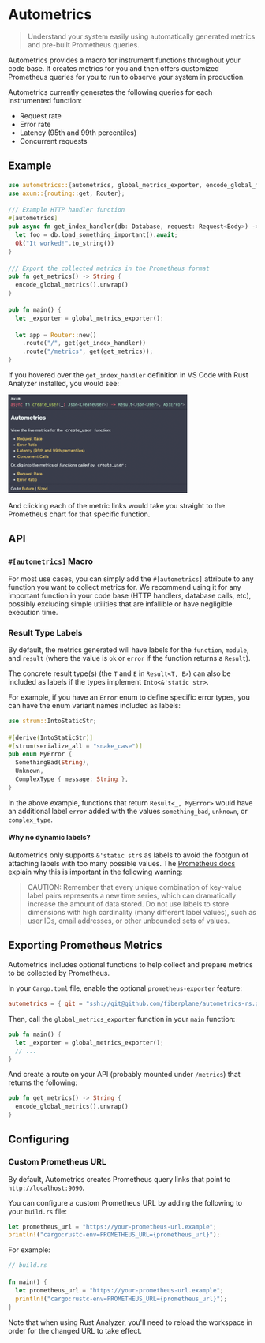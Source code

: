 # Autometrics
> Understand your system easily using automatically generated metrics and pre-built Prometheus queries.

Autometrics provides a macro for instrument functions throughout your code base.
It creates metrics for you and then offers customized Prometheus queries for you to run to observe your system in production.

Autometrics currently generates the following queries for each instrumented function:
- Request rate
- Error rate
- Latency (95th and 99th percentiles)
- Concurrent requests

## Example

```rust
use autometrics::{autometrics, global_metrics_exporter, encode_global_metrics};
use axum::{routing::get, Router};

/// Example HTTP handler function
#[autometrics]
pub async fn get_index_handler(db: Database, request: Request<Body>) -> Result<String, ()> {
  let foo = db.load_something_important().await;
  Ok("It worked!".to_string())
}

/// Export the collected metrics in the Prometheus format
pub fn get_metrics() -> String {
  encode_global_metrics().unwrap()
}

pub fn main() {
  let _exporter = global_metrics_exporter();

  let app = Router::new()
    .route("/", get(get_index_handler))
    .route("/metrics", get(get_metrics));
}
```

If you hovered over the `get_index_handler` definition in VS Code with Rust Analyzer installed, you would see:

<img src="./assets/vs-code-example.png" alt="VS Code Hover Example" height="200">

And clicking each of the metric links would take you straight to the Prometheus chart for that specific function.

## API

### `#[autometrics]` Macro

For most use cases, you can simply add the `#[autometrics]` attribute to any function you want to collect metrics for. We recommend using it for any important function in your code base (HTTP handlers, database calls, etc), possibly excluding simple utilities that are infallible or have negligible execution time.

### Result Type Labels

By default, the metrics generated will have labels for the `function`, `module`, and `result` (where the value is `ok` or `error` if the function returns a `Result`).

The concrete result type(s) (the `T` and `E` in `Result<T, E>`) can also be included as labels if the types implement `Into<&'static str>`.

For example, if you have an `Error` enum to define specific error types, you can have the enum variant names included as labels:
```rust
use strum::IntoStaticStr;

#[derive(IntoStaticStr)]
#[strum(serialize_all = "snake_case")]
pub enum MyError {
  SomethingBad(String),
  Unknown,
  ComplexType { message: String },
}
```
In the above example, functions that return `Result<_, MyError>` would have an additional label `error` added with the values `something_bad`, `unknown`, or `complex_type`.

#### Why no dynamic labels?

Autometrics only supports `&'static str`s as labels to avoid the footgun of attaching labels with too many possible values. The [Prometheus docs](https://prometheus.io/docs/practices/naming/#labels) explain why this is important in the following warning:

> CAUTION: Remember that every unique combination of key-value label pairs represents a new time series, which can dramatically increase the amount of data stored. Do not use labels to store dimensions with high cardinality (many different label values), such as user IDs, email addresses, or other unbounded sets of values.

## Exporting Prometheus Metrics

Autometrics includes optional functions to help collect and prepare metrics to be collected by Prometheus.

In your `Cargo.toml` file, enable the optional `prometheus-exporter` feature:

```toml
autometrics = { git = "ssh://git@github.com/fiberplane/autometrics-rs.git", branch = "main", features = ["prometheus-exporter"] }
```

Then, call the `global_metrics_exporter` function in your `main` function:
```rust
pub fn main() {
  let _exporter = global_metrics_exporter();
  // ...
}
```

And create a route on your API (probably mounted under `/metrics`) that returns the following:
```rust
pub fn get_metrics() -> String {
  encode_global_metrics().unwrap()
}
```

## Configuring

### Custom Prometheus URL
By default, Autometrics creates Prometheus query links that point to `http://localhost:9090`.

You can configure a custom Prometheus URL by adding the following to your `build.rs` file:

```rust
let prometheus_url = "https://your-prometheus-url.example";
println!("cargo:rustc-env=PROMETHEUS_URL={prometheus_url}");
```

For example:
```rust
// build.rs

fn main() {
  let prometheus_url = "https://your-prometheus-url.example";
  println!("cargo:rustc-env=PROMETHEUS_URL={prometheus_url}");
}
```
Note that when using Rust Analyzer, you'll need to reload the workspace in order for the changed URL to take effect.
